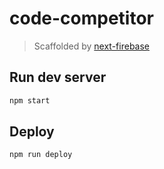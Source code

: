 # code-competitor

> Scaffolded by [next-firebase](https://www.npmjs.com/package/next-firebase)

## Run dev server

```bash
npm start
```

## Deploy

```bash
npm run deploy
```
